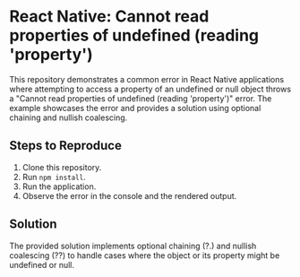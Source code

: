 # React Native: Cannot read properties of undefined (reading 'property')

This repository demonstrates a common error in React Native applications where attempting to access a property of an undefined or null object throws a "Cannot read properties of undefined (reading 'property')" error. The example showcases the error and provides a solution using optional chaining and nullish coalescing.

## Steps to Reproduce

1. Clone this repository.
2. Run `npm install`.
3. Run the application.
4. Observe the error in the console and the rendered output.

## Solution

The provided solution implements optional chaining (?.) and nullish coalescing (??) to handle cases where the object or its property might be undefined or null.